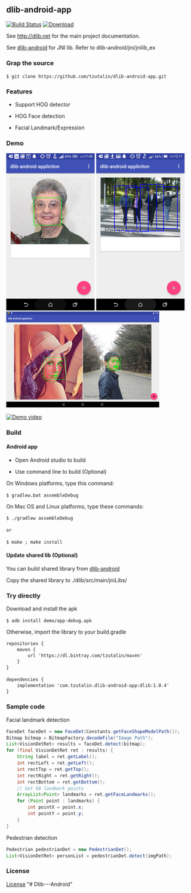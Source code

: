 ## dlib-android-app

[![Build Status](https://travis-ci.org/tzutalin/dlib-android-app.png)](https://travis-ci.org/tzutalin/dlib-android-app)
[ ![Download](https://api.bintray.com/packages/tzutalin/maven/dlib-android-app/images/download.svg) ](https://bintray.com/tzutalin/maven/dlib-android-app/_latestVersion)

See http://dlib.net for the main project documentation.

See [dlib-android](https://github.com/tzutalin/dlib-android) for JNI lib. Refer to dlib-android/jni/jnilib_ex

### Grap the source

`$ git clone https://github.com/tzutalin/dlib-android-app.git`

### Features

* Support HOG detector

* HOG Face detection

* Facial Landmark/Expression

### Demo
![](demo/demo1.png)
![](demo/demo2.png)
![](demo/demo3.png)

[![Demo video](https://j.gifs.com/82n7Oo.gif)](https://www.youtube.com/watch?v=TbX3t7QNhvs)

### Build

#### Android app
* Open Android studio to build

* Use command line to build (Optional)

On Windows platforms, type this command:

`$ gradlew.bat assembleDebug`

On Mac OS and Linux platforms, type these commands:

```
$ ./gradlew assembleDebug

or

$ make ; make install

```

#### Update shared lib (Optional)
You can build shared library from [dlib-android](https://github.com/tzutalin/dlib-android)

Copy the shared library to ./dlib/src/main/jniLibs/

### Try directly

Download and install the apk

`$ adb install demo/app-debug.apk`

Otherwise, import the library to your build.gradle

```
repositories {
    maven {
        url 'https://dl.bintray.com/tzutalin/maven'
    }
}

dependencies {
    implementation 'com.tzutalin.dlib-android-app:dlib:1.0.4'
}

```

### Sample code

Facial landmark detection
```java
FaceDet faceDet = new FaceDet(Constants.getFaceShapeModelPath());
Bitmap bitmap = BitmapFactory.decodeFile("Image Path");
List<VisionDetRet> results = faceDet.detect(bitmap);
for (final VisionDetRet ret : results) {
    String label = ret.getLabel();
    int rectLeft = ret.getLeft();
    int rectTop = ret.getTop();
    int rectRight = ret.getRight();
    int rectBottom = ret.getBottom();
    // Get 68 landmark points
    ArrayList<Point> landmarks = ret.getFaceLandmarks();
    for (Point point : landmarks) {
        int pointX = point.x;
        int pointY = point.y;
    }
}
```

Pedestrian detection

```java
Pedestrian pedestrianDet = new PedestrianDet();
List<VisionDetRet> personList = pedestrianDet.detect(imgPath);
```


### License
[License](LICENSE.md)
"# Dlib---Android" 
